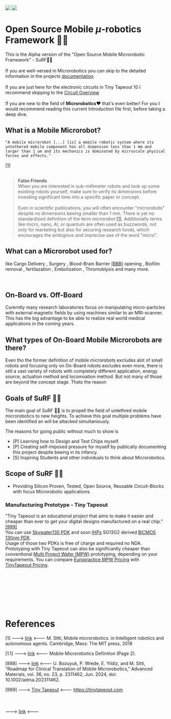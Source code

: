 ![](../../workflows/gds/badge.svg) ![](../../workflows/docs/badge.svg)
<script id="MathJax-script" async
  src="https://cdn.jsdelivr.net/npm/mathjax@3/es5/tex-mml-chtml.js">
</script>

<script type="text/x-mathjax-config">
  MathJax.Hub.Config({
    tex2jax: {
      inlineMath: [['$','$'], ['\\(','\\)']],
      processEscapes: true},
      jax: ["input/TeX","input/MathML","input/AsciiMath","output/CommonHTML"],
      extensions: ["tex2jax.js","mml2jax.js","asciimath2jax.js","MathMenu.js","MathZoom.js","AssistiveMML.js", "[Contrib]/a11y/accessibility-menu.js"],
      TeX: {
      extensions: ["AMSmath.js","AMSsymbols.js","noErrors.js","noUndefined.js"],
      equationNumbers: {
      autoNumber: "AMS"
      }
    }
  });
</script>

#  $\text{Open Source Mobile } \mu\text{-robotics Framework}$  🏄‍♀️
This is the Alpha version of the "Open Source Mobile Microrobotic Framework" - SuRF🏄‍♀️
<br>
<br>
If you are well-versed in Microrobotics you can skip to the detailed information in the projects [documentation](docs/main.md). <br><br>
If you are just here for the electronic circuits in Tiny Tapeout 10 I recommend skipping to the [Circuit Overview](docs/CO.md)
<br> <br>
If you are new to the field of **Microrobotics❤️** that's even better! For you I would recommend reading this current Introduction file first, before taking a deep dive. 
## What is a Mobile Microrobot?

```
"A mobile microrobot [...] [is] a mobile robotic system where its untethered mobile component has all dimension less than 1 mm and larger than 1 um and its mechanics is dominated by microscale physical forces and effects."
``` 
[[1]](#1.1)
<br>
<br>

> **False Friends**  
> When you are interested in sub-millimeter robots and look up some existing robots yourself, make sure to verify its dimensions before investing significant time into a specific paper or concept. <br><br>
Even in scientific publications, you will often encounter "microrobots" despite no dimensions beeing smaller than $1 \text{ mm}$. There is yet no standardized definition of the term _microrobot_ [[1]](#1.1). Additionally terms like micro, nano, AI, or quantum are often used as buzzwords, not only for marketing but also for securing research funds, which encourages the ambigious and imprecise use of the word "micro".



## What can a Microrobot used for?
like Cargo Delivery []()[]()[](), Surgery []()[]()[](), Blood-Brain Barrier [(BBB)](https://www.fusfoundation.org/the-technology/mechanisms-of-action/blood-brain-barrier-opening/) opening []()[]()[](), Biofilm removal []()[]()[](), fertilazation []()[]()[](), Embolization []()[]()[](), Thromoblysis []()[]()[]() and many more. 


<br>

## On-Board vs. Off-Board
Curerntly many research laboratories focus on manipulating micro-particles with external magnetic fields by using machines similar to an MRI-scanner. This has the big advantage to be able to realize real world medical applications in the coming years.



## What types of On-Board Mobile Microrobots are there?
Even tho the former definition of mobile microrobots excludes alot of small robots and focusing only on On-Board robots excludes even more, there is still a vast variety of robots with completely different application, energy source, actuation method and locomoation method. But not many of those are beyond the concept stage. Thats the reason 





## Goals of SuRF 🏄‍♀️
The main goal of SuRF 🏄‍♀️ is to propell the field of untethred mobile microrobotics to new heights. To achieve this goal multiple problems have been identified an will be attacked simultaniously.

The reasons for going public without much to show is 



- [P] Learning how to Design and Test Chips myself. 
- [P] Creating self-imposed pressure for myself by publically documenting this project despite beeing in its infancy.
- [S] Inspiring Students and other individuals to think about Microrobotics.

## Scope of SuRF 🏄‍♀️  
- Providing Silicon Proven, Tested, Open Source, Reusable Circuit-Blocks with focus Microrobotic applications.

### Manufacturing Prototype - Tiny Tapeout

"Tiny Tapeout is an educational project that aims to make it easier and cheaper than ever to get your digital designs manufactured on a real chip." [[999]](#999) <br>
You can use [Skywater130 PDK](https://skywater-pdk.readthedocs.io/en/main/) and soon [IHPs](https://www.ihp-microelectronics.com/de) SG13G2 derived [BiCMOS 130nm PDK](https://github.com/IHP-GmbH/IHP-Open-PDK-docs). <br>
Usage of those two PDKs is free of charge and required no NDA. Prototyping with Tiny Tapeout can also be significantly cheaper than conventional [Multi Project Wafer (MPW)](https://en.wikipedia.org/wiki/Multi-project_wafer_service) prototyping, depending on your requirements. You can compare [Europractice MPW Pricing](https://europractice-ic.com/schedules-prices-2025/) with [TinyTapeout Pricing](https://app.tinytapeout.com/calculator?tiles=1&pcbs=1).
<br>
<br>
<br>
<br>
<br>
<br>
<br>
<br>
# References
<a id="1">[1]</a> 
---> [link](https://archive.org/details/mobilemicrorobot0000sitt/page/2/mode/2up) <---
M. Sitti, Mobile microrobotics. in Intelligent robotics and autonomous agents. Cambridge, Mass: The MIT press, 2018 

<a id="1.1">[1.1]</a>
---> [link](https://archive.org/details/mobilemicrorobot0000sitt/page/2/mode/2up) <--- Mobile Microrobotics Definition (Page 2).
<br>

<a id="888">[888]</a>
---> [link](https://advanced.onlinelibrary.wiley.com/doi/10.1002/adma.202311462) <--- U. Bozuyuk, P. Wrede, E. Yildiz, and M. Sitti, “Roadmap for Clinical Translation of Mobile Microrobotics,” Advanced Materials, vol. 36, no. 23, p. 2311462, Jun. 2024, doi: 10.1002/adma.202311462.

<a id="999">[999]</a> 
---> [Tiny Tapeout](https://tinytapeout.com) <--- https://tinytapeout.com
<br>
<br>
<br>
<br>
---> [link]() <---
